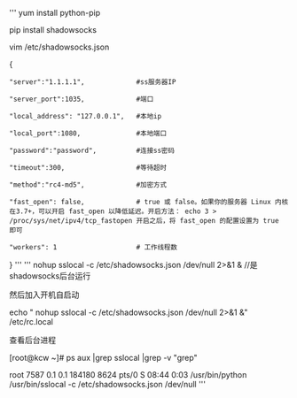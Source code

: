 '''
yum install python-pip    

pip install shadowsocks

 

vim /etc/shadowsocks.json

 

{

    "server":"1.1.1.1",             #ss服务器IP

    "server_port":1035,             #端口

    "local_address": "127.0.0.1",   #本地ip

    "local_port":1080,              #本地端口

    "password":"password",          #连接ss密码

    "timeout":300,                  #等待超时

    "method":"rc4-md5",             #加密方式

    "fast_open": false,             # true 或 false。如果你的服务器 Linux 内核在3.7+，可以开启 fast_open 以降低延迟。开启方法： echo 3 > /proc/sys/net/ipv4/tcp_fastopen 开启之后，将 fast_open 的配置设置为 true 即可

    "workers": 1                    # 工作线程数

}
'''
'''
 nohup sslocal -c /etc/shadowsocks.json /dev/null 2>&1 &
//是shadowsocks后台运行

 然后加入开机自启动

 echo " nohup sslocal -c /etc/shadowsocks.json /dev/null 2>&1 &" /etc/rc.local

  

 查看后台进程

 [root@kcw ~]# ps aux |grep sslocal |grep -v "grep"

root      7587  0.1  0.1 184180  8624 pts/0    S    08:44   0:03 /usr/bin/python /usr/bin/sslocal -c /etc/shadowsocks.json /dev/null
'''
